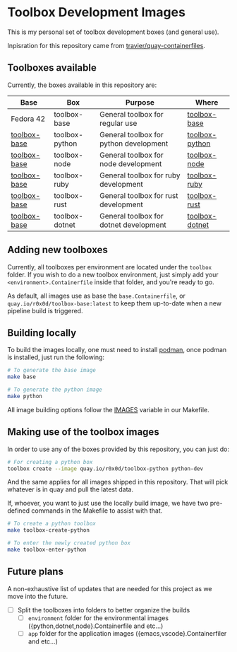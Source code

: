 # Toolbox Development Images

This is my personal set of toolbox development boxes (and general use). 

Inpisration for this repository came from [travier/quay-containerfiles](https://github.com/travier/quay-containerfiles).

## Toolboxes available

Currently, the boxes available in this repository are: 

|Base|Box|Purpose|Where|
|---|---|---|---|
|Fedora 42|toolbox-base|General toolbox for regular use|[toolbox-base](https://quay.io/repository/r0x0d/toolbox-base)|
|[toolbox-base](https://quay.io/repository/r0x0d/toolbox-base)|toolbox-python|General toolbox for python development|[toolbox-python](https://quay.io/repository/r0x0d/toolbox-python)|
|[toolbox-base](https://quay.io/repository/r0x0d/toolbox-base)|toolbox-node|General toolbox for node development|[toolbox-node](https://quay.io/repository/r0x0d/toolbox-node)|
|[toolbox-base](https://quay.io/repository/r0x0d/toolbox-base)|toolbox-ruby|General toolbox for ruby development|[toolbox-ruby](https://quay.io/repository/r0x0d/toolbox-ruby)|
|[toolbox-base](https://quay.io/repository/r0x0d/toolbox-base)|toolbox-rust|General toolbox for rust development|[toolbox-rust](https://quay.io/repository/r0x0d/toolbox-rust)|
|[toolbox-base](https://quay.io/repository/r0x0d/toolbox-base)|toolbox-dotnet|General toolbox for dotnet development|[toolbox-dotnet](https://quay.io/repository/r0x0d/toolbox-dotnet)|

## Adding new toolboxes

Currently, all toolboxes per environment are located under the `toolbox`
folder. If you wish to do a new toolbox environment, just simply add your
`<environment>.Containerfile` inside that folder, and you're ready to go.

As default, all images use as base the `base.Containerfile`, or
`quay.io/r0x0d/toolbox-base:latest` to keep them up-to-date when a new pipeline
build is triggered.

## Building locally

To build the images locally, one must need to install
[podman](https://podman.io/), once podman is installed, just run the following: 

```bash
# To generate the base image
make base 

# To generate the python image
make python
```

All image building options follow the
[IMAGES](https://github.com/r0x0d/toolbox-dev/blob/main/Makefile#L1) variable
in our Makefile.

## Making use of the toolbox images

In order to use any of the boxes provided by this repository, you can just do: 

```bash
# For creating a python box
toolbox create --image quay.io/r0x0d/toolbox-python python-dev
```

And the same applies for all images shipped in this repository. That will pick
whatever is in quay and pull the latest data. 

If, whoever, you want to just use the locally build image, we have two
pre-defined commands in the Makefile to assist with that.

```bash
# To create a python toolbox
make toolbox-create-python

# To enter the newly created python box
make toolbox-enter-python
```

## Future plans

A non-exhaustive list of updates that are needed for this project as we move
into the future.

- [ ] Split the toolboxes into folders to better organize the builds
    - [ ] `environment` folder for the environmental images ({python,dotnet,node}.Containerfile and etc...)
    - [ ] `app` folder for the application images ({emacs,vscode}.Containerfiler and etc...)
